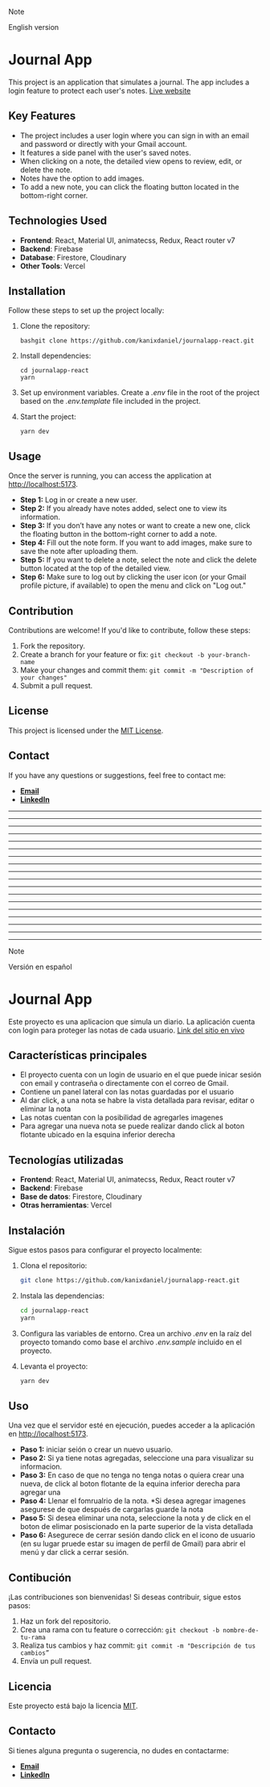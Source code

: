 > [!NOTE]
> English version
# Journal App
This project is an application that simulates a journal. The app includes a login feature to protect each user's notes.
[Live website](https://journalapp-react.vercel.app/auth/login)

## Key Features
- The project includes a user login where you can sign in with an email and password or directly with your Gmail account.
- It features a side panel with the user's saved notes.
- When clicking on a note, the detailed view opens to review, edit, or delete the note.
- Notes have the option to add images.
- To add a new note, you can click the floating button located in the bottom-right corner.

## Technologies Used
* **Frontend**: React, Material UI, animatecss, Redux, React router v7
* **Backend**: Firebase
* **Database**: Firestore, Cloudinary
* **Other Tools**: Vercel

## Installation
Follow these steps to set up the project locally:
1. Clone the repository:
    ```
    bashgit clone https://github.com/kanixdaniel/journalapp-react.git
    ```
2. Install dependencies:
    ```
   cd journalapp-react
   yarn
   ```
3. Set up environment variables. Create a *.env* file in the root of the project based on the *.env.template* file included in the project.

4. Start the project:
    ```
   yarn dev
   ```

## Usage
Once the server is running, you can access the application at [http://localhost:5173](http://localhost:5173/).
* **Step 1:** Log in or create a new user.
* **Step 2:** If you already have notes added, select one to view its information.
* **Step 3:** If you don’t have any notes or want to create a new one, click the floating button in the bottom-right corner to add a note.
* **Step 4:** Fill out the note form. If you want to add images, make sure to save the note after uploading them.
* **Step 5:** If you want to delete a note, select the note and click the delete button located at the top of the detailed view.
* **Step 6:** Make sure to log out by clicking the user icon (or your Gmail profile picture, if available) to open the menu and click on "Log out."

## Contribution
Contributions are welcome! If you'd like to contribute, follow these steps:
1. Fork the repository.
2. Create a branch for your feature or fix: `git checkout -b your-branch-name`
3. Make your changes and commit them: `git commit -m "Description of your changes"`
4. Submit a pull request.

## License
This project is licensed under the [MIT License](https://opensource.org/licenses/MIT).

## Contact
If you have any questions or suggestions, feel free to contact me:
* [**Email**](mailto:contact.isc.dpg@gmail.com)
* [**LinkedIn**](https://linkedin.com/in/kanix-daniel)


---
---
---
---
---
---
---
---
---
---
---
---
---
---
---
---
---
---

> [!NOTE]
> Versión en español
# Journal App
Este proyecto es una aplicacion que simula un diario. La aplicación cuenta con login para proteger las notas de cada usuario.
[Link del sitio en vivo](https://journalapp-react.vercel.app/auth/login)

## Características principales
- El proyecto cuenta con un login de usuario en el que puede inicar sesión con email y contraseña o directamente con el correo de Gmail.
- Contiene un panel lateral con las notas guardadas por el usuario
- Al dar click, a una nota se habre la vista detallada para revisar, editar o eliminar la nota
- Las notas cuentan con la posibilidad de agregarles imagenes
- Para agregar una nueva nota se puede realizar dando click al boton flotante ubicado en la esquina inferior derecha

## Tecnologías utilizadas

- **Frontend**: React, Material UI, animatecss, Redux, React router v7
- **Backend**: Firebase
- **Base de datos**: Firestore, Cloudinary
- **Otras herramientas**: Vercel

## Instalación

Sigue estos pasos para configurar el proyecto localmente:

1. Clona el repositorio:
   ```bash
   git clone https://github.com/kanixdaniel/journalapp-react.git
   ```
2. Instala las dependencias:
   ```bash
   cd journalapp-react
   yarn
   ```
3. Configura las variables de entorno. Crea un archivo *.env* en la raíz del proyecto tomando como base el archivo *.env.sample* incluido en el proyecto.

4. Levanta el proyecto:
   ```bash
   yarn dev
   ```

## Uso

Una vez que el servidor esté en ejecución, puedes acceder a la aplicación en [http://localhost:5173](http://localhost:5173/).
- **Paso 1:** iniciar seión o crear un nuevo usuario.
- **Paso 2:** Si ya tiene notas agregadas, seleccione una para visualizar su informacion.
- **Paso 3:** En caso de que no tenga no tenga notas o quiera crear una nueva, de click al boton flotante de la equina inferior derecha para agregar una
- **Paso 4:** Llenar el fomrualrio de la nota. *Si desea agregar imagenes asegurese de que después de cargarlas guarde la nota
- **Paso 5:** Si desea eliminar una nota, seleccione la nota y de click en el boton de elimar posiscionado en la parte superior de la vista detallada
- **Paso 6:** Asegurece de cerrar sesión dando click en el icono de usuario (en su lugar pruede estar su imagen de perfil de Gmail) para abrir el menú y dar click a cerrar sesión.

## Contibución

¡Las contribuciones son bienvenidas! Si deseas contribuir, sigue estos pasos:
1. Haz un fork del repositorio.
2. Crea una rama con tu feature o corrección: `git checkout -b nombre-de-tu-rama`
3. Realiza tus cambios y haz commit: `git commit -m "Descripción de tus cambios”`
4. Envía un pull request.

## Licencia

Este proyecto está bajo la licencia [MIT](https://opensource.org/licenses/MIT).

## Contacto

Si tienes alguna pregunta o sugerencia, no dudes en contactarme:
* [**Email**](mailto:contact.isc.dpg@gmail.com)
* [**LinkedIn**](https://linkedin.com/in/kanix-daniel)

